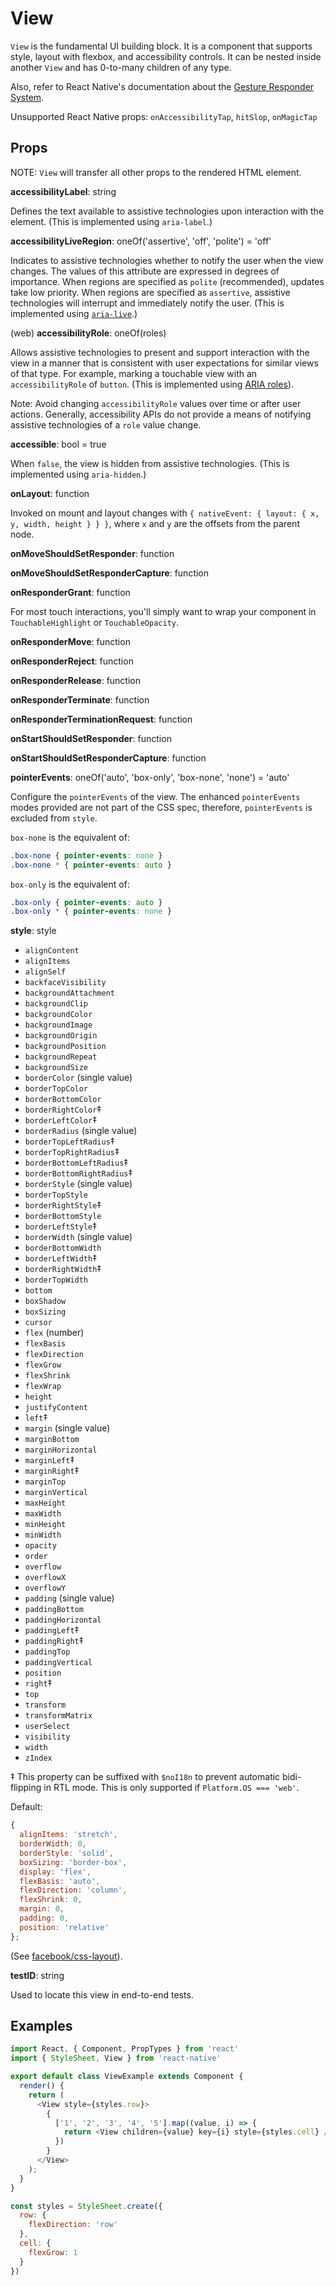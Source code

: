 # View

`View` is the fundamental UI building block. It is a component that supports
style, layout with flexbox, and accessibility controls. It can be nested
inside another `View` and has 0-to-many children of any type.

Also, refer to React Native's documentation about the [Gesture Responder
System](http://facebook.github.io/react-native/releases/0.22/docs/gesture-responder-system.html).

Unsupported React Native props:
`onAccessibilityTap`,
`hitSlop`,
`onMagicTap`

## Props

NOTE: `View` will transfer all other props to the rendered HTML element.

**accessibilityLabel**: string

Defines the text available to assistive technologies upon interaction with the
element. (This is implemented using `aria-label`.)

**accessibilityLiveRegion**: oneOf('assertive', 'off', 'polite') = 'off'

Indicates to assistive technologies whether to notify the user when the view
changes. The values of this attribute are expressed in degrees of importance.
When regions are specified as `polite` (recommended), updates take low
priority. When regions are specified as `assertive`, assistive technologies
will interrupt and immediately notify the user. (This is implemented using
[`aria-live`](http://www.w3.org/TR/wai-aria/states_and_properties#aria-live).)

(web) **accessibilityRole**: oneOf(roles)

Allows assistive technologies to present and support interaction with the view
in a manner that is consistent with user expectations for similar views of that
type. For example, marking a touchable view with an `accessibilityRole` of
`button`. (This is implemented using [ARIA roles](http://www.w3.org/TR/wai-aria/roles#role_definitions)).

Note: Avoid changing `accessibilityRole` values over time or after user
actions. Generally, accessibility APIs do not provide a means of notifying
assistive technologies of a `role` value change.

**accessible**: bool = true

When `false`, the view is hidden from assistive technologies. (This is
implemented using `aria-hidden`.)

**onLayout**: function

Invoked on mount and layout changes with `{ nativeEvent: { layout: { x, y, width,
height } } }`, where `x` and `y` are the offsets from the parent node.

**onMoveShouldSetResponder**: function

**onMoveShouldSetResponderCapture**: function

**onResponderGrant**: function

For most touch interactions, you'll simply want to wrap your component in
`TouchableHighlight` or `TouchableOpacity`.

**onResponderMove**: function

**onResponderReject**: function

**onResponderRelease**: function

**onResponderTerminate**: function

**onResponderTerminationRequest**: function

**onStartShouldSetResponder**: function

**onStartShouldSetResponderCapture**: function

**pointerEvents**: oneOf('auto', 'box-only', 'box-none', 'none') = 'auto'

Configure the `pointerEvents` of the view. The enhanced `pointerEvents` modes
provided are not part of the CSS spec, therefore, `pointerEvents` is excluded
from `style`.

`box-none` is the equivalent of:

```css
.box-none { pointer-events: none }
.box-none * { pointer-events: auto }
```

`box-only` is the equivalent of:

```css
.box-only { pointer-events: auto }
.box-only * { pointer-events: none }
```

**style**: style

+ `alignContent`
+ `alignItems`
+ `alignSelf`
+ `backfaceVisibility`
+ `backgroundAttachment`
+ `backgroundClip`
+ `backgroundColor`
+ `backgroundImage`
+ `backgroundOrigin`
+ `backgroundPosition`
+ `backgroundRepeat`
+ `backgroundSize`
+ `borderColor` (single value)
+ `borderTopColor`
+ `borderBottomColor`
+ `borderRightColor`‡
+ `borderLeftColor`‡
+ `borderRadius` (single value)
+ `borderTopLeftRadius`‡
+ `borderTopRightRadius`‡
+ `borderBottomLeftRadius`‡
+ `borderBottomRightRadius`‡
+ `borderStyle` (single value)
+ `borderTopStyle`
+ `borderRightStyle`‡
+ `borderBottomStyle`
+ `borderLeftStyle`‡
+ `borderWidth` (single value)
+ `borderBottomWidth`
+ `borderLeftWidth`‡
+ `borderRightWidth`‡
+ `borderTopWidth`
+ `bottom`
+ `boxShadow`
+ `boxSizing`
+ `cursor`
+ `flex` (number)
+ `flexBasis`
+ `flexDirection`
+ `flexGrow`
+ `flexShrink`
+ `flexWrap`
+ `height`
+ `justifyContent`
+ `left`‡
+ `margin` (single value)
+ `marginBottom`
+ `marginHorizontal`
+ `marginLeft`‡
+ `marginRight`‡
+ `marginTop`
+ `marginVertical`
+ `maxHeight`
+ `maxWidth`
+ `minHeight`
+ `minWidth`
+ `opacity`
+ `order`
+ `overflow`
+ `overflowX`
+ `overflowY`
+ `padding` (single value)
+ `paddingBottom`
+ `paddingHorizontal`
+ `paddingLeft`‡
+ `paddingRight`‡
+ `paddingTop`
+ `paddingVertical`
+ `position`
+ `right`‡
+ `top`
+ `transform`
+ `transformMatrix`
+ `userSelect`
+ `visibility`
+ `width`
+ `zIndex`

‡ This property can be suffixed with `$noI18n` to prevent automatic
bidi-flipping in RTL mode. This is only supported if `Platform.OS === 'web'`.

Default:

```js
{
  alignItems: 'stretch',
  borderWidth: 0,
  borderStyle: 'solid',
  boxSizing: 'border-box',
  display: 'flex',
  flexBasis: 'auto',
  flexDirection: 'column',
  flexShrink: 0,
  margin: 0,
  padding: 0,
  position: 'relative'
};
```

(See [facebook/css-layout](https://github.com/facebook/css-layout)).

**testID**: string

Used to locate this view in end-to-end tests.

## Examples

```js
import React, { Component, PropTypes } from 'react'
import { StyleSheet, View } from 'react-native'

export default class ViewExample extends Component {
  render() {
    return (
      <View style={styles.row}>
        {
          ['1', '2', '3', '4', '5'].map((value, i) => {
            return <View children={value} key={i} style={styles.cell} />
          })
        }
      </View>
    );
  }
}

const styles = StyleSheet.create({
  row: {
    flexDirection: 'row'
  },
  cell: {
    flexGrow: 1
  }
})
```
